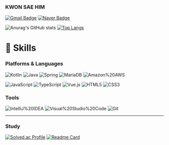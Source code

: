 ### KWON SAE HIM
<!-- [![Tech Blog Badge](http://img.shields.io/badge/-Tech%20blog-black?style=flat-square&logo=Tistory&link=https://www.naver.com/)](https://www.naver.com/) -->
[![Gmail Badge](https://img.shields.io/badge/Gmail-d14836?style=flat-square&logo=Gmail&logoColor=white&link=mailto:npower5377@gmail.com)](mailto:kimsh1691@gmail.com)
[![Naver Badge](https://img.shields.io/badge/Naver-03C75A?style=flat-square&logo=Naver&logoColor=white&link=mailto:npower5377@naver.com)](mailto:rlatngus1691@naver.com)

![Anurag's GitHub stats](https://github-readme-stats.vercel.app/api?username=sAmH365&show_icons=true&theme=solarized-light)
[![Top Langs](https://github-readme-stats.vercel.app/api/top-langs/?username=sAmH365&layout=compact)](https://github.com/anuraghazra/github-readme-stats)

# 📒 Skills 
### Platforms & Languages
![Kotlin](https://img.shields.io/badge/Kotlin-7F52FF.svg?&style=for-the-badge&logo=Kotlin&logoColor=white)
![Java](https://img.shields.io/badge/Java-007396.svg?&style=for-the-badge&logo=Java&logoColor=white)
![Spring](https://img.shields.io/badge/Spring-6DB33F.svg?&style=for-the-badge&logo=Spring&logoColor=white)
![MariaDB](https://img.shields.io/badge/MariaDB-003545.svg?&style=for-the-badge&logo=MariaDB&logoColor=white)
![Amazon%20AWS](https://img.shields.io/badge/Amazon%20AWS-232F3E.svg?&style=for-the-badge&logo=Amazon%20AWS&logoColor=white)    

![JavaScript](https://img.shields.io/badge/JavaScript-F7DF1E.svg?&style=for-the-badge&logo=JavaScript&logoColor=white)
![TypeScript](https://img.shields.io/badge/TypeScript-3178C6.svg?&style=for-the-badge&logo=TypeScript&logoColor=white)
![Vue.js](https://img.shields.io/badge/Vue.js-4FC08D.svg?&style=for-the-badge&logo=Vue.js&logoColor=white)
![HTML5](https://img.shields.io/badge/HTML5-E34F26.svg?&style=for-the-badge&logo=HTML5&logoColor=white)
![CSS3](https://img.shields.io/badge/CSS3-1572B6.svg?&style=for-the-badge&logo=CSS3&logoColor=white)

### Tools
![IntelliJ%20IDEA](https://img.shields.io/badge/IntelliJ%20IDEA-000000.svg?&style=for-the-badge&logo=IntelliJ%20IDEA&logoColor=white)
![Visual%20Studio%20Code](https://img.shields.io/badge/Visual%20Studio%20Code-007ACC.svg?&style=for-the-badge&logo=Visual%20Studio%20Code&logoColor=white)
![Git](https://img.shields.io/badge/Git-F05032.svg?&style=for-the-badge&logo=Git&logoColor=white)
    

* * *
### Study
[![Solved.ac Profile](http://mazassumnida.wtf/api/v2/generate_badge?boj=npower5377)](https://solved.ac/npower5377/)
[![Readme Card](https://github-readme-stats.vercel.app/api/pin/?username=sAmH365&repo=design-patterns)](https://github.com/anuraghazra/github-readme-stats)



<!--
**sAmH365/sAmH365** is a ✨ _special_ ✨ repository because its `README.md` (this file) appears on your GitHub profile.

Here are some ideas to get you started:

- 🔭 I’m currently working on ...
- 🌱 I’m currently learning ...
- 👯 I’m looking to collaborate on ...
- 🤔 I’m looking for help with ...
- 💬 Ask me about ...
- 📫 How to reach me: ...
- 😄 Pronouns: ...
- ⚡ Fun fact: ...
-->

